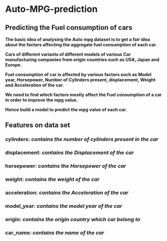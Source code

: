 # Auto-MPG-prediction
## Predicting the Fuel consumption of cars

**The basic idea of analysing the Auto mpg dataset is to get a fair idea about the factors affecting the aggregate fuel consumption of each car.**  

**Cars of different variants of different models of various Car manufacturing companies from origin countries such as USA, Japan and Europe.**

**Fuel consumption of car is affected by various factors such as Model year, Horsepower, Number of Cylinders present, displacement, Weight and Acceleration of the car.**

**We need to find which factors mostly affect the Fuel consumption of a car in order to improve the mpg value.**

**Hence build a model to predict the mpg value of each car.**


## Features on data set
### cylinders: *contains the number of cylinders present in the car*
### displacement: *contains the Displacement of the car*
### horsepower: *contains the Horsepower of the car*
### weight: *contains the weight of the car*
### acceleration: *contains the Acceleration of the car*
### model_year: *contains the model year of the car*
### origin: *contains the origin country which car belong to*
### car_name: *contains the name of the car*
